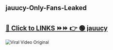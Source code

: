 
 ## jauucy-Only-Fans-Leaked

# <h2><a href="https://clipsfans.com/jauucy&ref=git">🔗 Click to LINKS ⏩⏩ 👉 🟢 jauucy </a></h2>

<a href="https://clipsfans.com/jauucy&ref=git" rel="nofollow" data-target="animated-image.originalLink"><img src="https://i.ibb.co.com/xMMVF88/686577567.gif" alt="Viral Video Original" style="max-width: 100%; display: inline-block;" data-target="animated-image.originalImage"></a>
